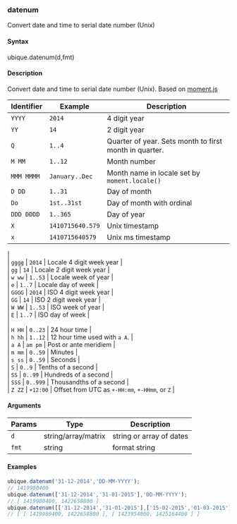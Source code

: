 ### datenum

Convert date and time to serial date number (Unix)


#### Syntax

ubique.datenum(d,fmt)


#### Description

Convert date and time to serial date number (Unix). Based on [moment.js](http://momentjs.com)  
  
|Identifier| Example          | Description |  
| ----------- | ---------------- | ----------- |  
| `YYYY`      | `2014`           | 4 digit year |  
| `YY`        | `14`             | 2 digit year |  
| `Q`         | `1..4`           | Quarter of year. Sets month to first month in quarter. |  
| `M MM`      | `1..12`          | Month number |  
| `MMM MMMM`  | `January..Dec`   | Month name in locale set by `moment.locale()` |  
| `D DD`      | `1..31`          | Day of month |  
| `Do`        | `1st..31st`      | Day of month with ordinal |  
| `DDD DDDD`  | `1..365`         | Day of year |  
| `X`         | `1410715640.579` | Unix timestamp |  
| `x`         | `1410715640579`  | Unix ms timestamp |  
|  
| `gggg`   | `2014`  | Locale 4 digit week year |  
| `gg`     | `14`    | Locale 2 digit week year |  
| `w ww`   | `1..53` | Locale week of year |  
| `e`      | `1..7`  | Locale day of week |  
| `GGGG`   | `2014`  | ISO 4 digit week year |  
| `GG`     | `14`    | ISO 2 digit week year |  
| `W WW`   | `1..53` | ISO week of year |  
| `E`      | `1..7`  | ISO day of week |  
|  
| `H HH`         | `0..23`  | 24 hour time |  
| `h hh`         | `1..12`  | 12 hour time used with `a A`. |  
| `a A`          | `am pm`  | Post or ante meridiem |  
| `m mm`         | `0..59`  | Minutes |  
| `s ss`         | `0..59`  | Seconds |  
| `S`            | `0..9`   | Tenths of a second |  
| `SS`           | `0..99`  | Hundreds of a second |  
| `SSS`          | `0..999` | Thousandths of a second |  
| `Z ZZ`         | `+12:00` | Offset from UTC as `+-HH:mm`, `+-HHmm`, or `Z` |  



#### Arguments

|Params|Type|Description
|---------|----|-----------
|`d` | string/array/matrix | string or array of dates
|`fmt` | string | format string


#### Examples

```js
ubique.datenum('31-12-2014','DD-MM-YYYY');
// 1419980400
ubique.datenum(['31-12-2014','31-01-2015'],'DD-MM-YYYY');
// [ 1419980400, 1422658800 ]
ubique.datenum([['31-12-2014','31-01-2015'],['15-02-2015','01-03-2015']],'DD-MM-YYYY');
// [ [ 1419980400, 1422658800 ], [ 1423954800, 1425164400 ] ]
```

